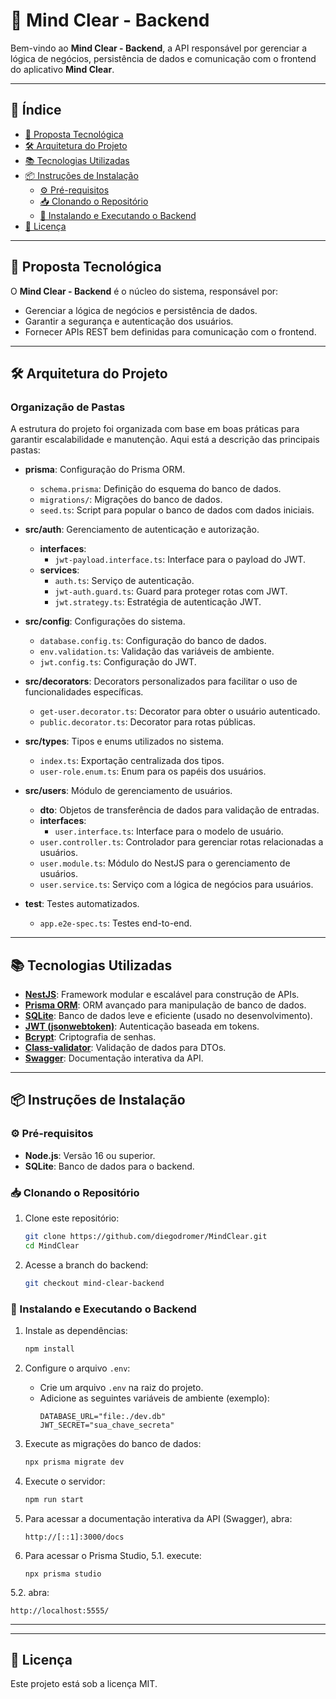 # 🧠 Mind Clear - Backend

Bem-vindo ao **Mind Clear - Backend**, a API responsável por gerenciar a lógica de negócios, persistência de dados e comunicação com o frontend do aplicativo **Mind Clear**.

---

## 📑 Índice

- [🚀 Proposta Tecnológica](#-proposta-tecnológica)
- [🛠️ Arquitetura do Projeto](#️-arquitetura-do-projeto)
- [📚 Tecnologias Utilizadas](#-tecnologias-utilizadas)
- [📦 Instruções de Instalação](#-instruções-de-instalação)
  - [⚙️ Pré-requisitos](#️-pré-requisitos)
  - [📥 Clonando o Repositório](#-clonando-o-repositório)
  - [🔧 Instalando e Executando o Backend](#-instalando-e-executando-o-backend)
- [📜 Licença](#-licença)

---

## 🚀 Proposta Tecnológica

O **Mind Clear - Backend** é o núcleo do sistema, responsável por:

- Gerenciar a lógica de negócios e persistência de dados.
- Garantir a segurança e autenticação dos usuários.
- Fornecer APIs REST bem definidas para comunicação com o frontend.

---

## 🛠️ Arquitetura do Projeto

### Organização de Pastas

A estrutura do projeto foi organizada com base em boas práticas para garantir escalabilidade e manutenção. Aqui está a descrição das principais pastas:

- **prisma**: Configuração do Prisma ORM.
  - `schema.prisma`: Definição do esquema do banco de dados.
  - `migrations/`: Migrações do banco de dados.
  - `seed.ts`: Script para popular o banco de dados com dados iniciais.

- **src/auth**: Gerenciamento de autenticação e autorização.
  - **interfaces**:
    - `jwt-payload.interface.ts`: Interface para o payload do JWT.
  - **services**:
    - `auth.ts`: Serviço de autenticação.
    - `jwt-auth.guard.ts`: Guard para proteger rotas com JWT.
    - `jwt.strategy.ts`: Estratégia de autenticação JWT.

- **src/config**: Configurações do sistema.
  - `database.config.ts`: Configuração do banco de dados.
  - `env.validation.ts`: Validação das variáveis de ambiente.
  - `jwt.config.ts`: Configuração do JWT.

- **src/decorators**: Decorators personalizados para facilitar o uso de funcionalidades específicas.
  - `get-user.decorator.ts`: Decorator para obter o usuário autenticado.
  - `public.decorator.ts`: Decorator para rotas públicas.

- **src/types**: Tipos e enums utilizados no sistema.
  - `index.ts`: Exportação centralizada dos tipos.
  - `user-role.enum.ts`: Enum para os papéis dos usuários.

- **src/users**: Módulo de gerenciamento de usuários.
  - **dto**: Objetos de transferência de dados para validação de entradas.
  - **interfaces**:
    - `user.interface.ts`: Interface para o modelo de usuário.
  - `user.controller.ts`: Controlador para gerenciar rotas relacionadas a usuários.
  - `user.module.ts`: Módulo do NestJS para o gerenciamento de usuários.
  - `user.service.ts`: Serviço com a lógica de negócios para usuários.

- **test**: Testes automatizados.
  - `app.e2e-spec.ts`: Testes end-to-end.

---

## 📚 Tecnologias Utilizadas

- **[NestJS](https://nestjs.com/)**: Framework modular e escalável para construção de APIs.
- **[Prisma ORM](https://www.prisma.io/)**: ORM avançado para manipulação de banco de dados.
- **[SQLite](https://www.sqlite.org/)**: Banco de dados leve e eficiente (usado no desenvolvimento).
- **[JWT (jsonwebtoken)](https://github.com/auth0/node-jsonwebtoken)**: Autenticação baseada em tokens.
- **[Bcrypt](https://github.com/kelektiv/node.bcrypt.js)**: Criptografia de senhas.
- **[Class-validator](https://github.com/typestack/class-validator)**: Validação de dados para DTOs.
- **[Swagger](https://swagger.io/)**: Documentação interativa da API.

---

## 📦 Instruções de Instalação

### ⚙️ Pré-requisitos

- **Node.js**: Versão 16 ou superior.
- **SQLite**: Banco de dados para o backend.

### 📥 Clonando o Repositório

1. Clone este repositório:
   ```bash
   git clone https://github.com/diegodromer/MindClear.git
   cd MindClear
   ```

2. Acesse a branch do backend:
   ```bash
   git checkout mind-clear-backend
   ```

### 🔧 Instalando e Executando o Backend

1. Instale as dependências:
   ```bash
   npm install
   ```

2. Configure o arquivo `.env`:
   - Crie um arquivo `.env` na raiz do projeto.
   - Adicione as seguintes variáveis de ambiente (exemplo):
     ```
     DATABASE_URL="file:./dev.db"
     JWT_SECRET="sua_chave_secreta"
     ```

3. Execute as migrações do banco de dados:
   ```bash
   npx prisma migrate dev
   ```

4. Execute o servidor:
   ```bash
   npm run start
   ```

5. Para acessar a documentação interativa da API (Swagger), abra:
   ```
   http://[::1]:3000/docs
   ```
5. Para acessar o Prisma Studio,
   5.1. execute:
   ```   
   npx prisma studio
   ```
  5.2. abra:
   ```   
   http://localhost:5555/
   ```
---


---

## 📜 Licença

Este projeto está sob a licença MIT.
